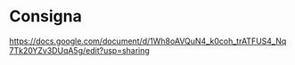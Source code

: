# Consigna

https://docs.google.com/document/d/1Wh8oAVQuN4_k0coh_trATFUS4_Nq7Tk20YZv3DUqA5g/edit?usp=sharing
